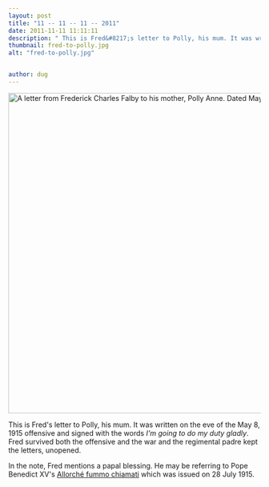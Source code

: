 ```yaml
---
layout: post
title: "11 -- 11 -- 11 -- 2011"
date: 2011-11-11 11:11:11
description: " This is Fred&#8217;s letter to Polly, his mum. It was written on the eve of the May 8, 1915 offensive and signed with the words I&#8217;m going to do my duty gladly. Fred survived both the offensive and the&#8230;"
thumbnail: fred-to-polly.jpg
alt: "fred-to-polly.jpg"


author: dug
---
```


<p><a href="http://donkeyontheedge.com/assets_c/2011/11/fred-to-polly-655.html" onclick="window.open('http://donkeyontheedge.com/assets_c/2011/11/fred-to-polly-655.html','popup','width=694,height=692,scrollbars=no,resizable=no,toolbar=no,directories=no,location=no,menubar=no,status=no,left=0,top=0'); return false"><img src="http://donkeyontheedge.com/assets_c/2011/11/fred-to-polly-thumb-580x578-655.jpg" width="640" foo="578" alt="A letter from Frederick Charles Falby to his mother, Polly Anne. Dated May 7, 1915"  style="" /></a></p>

<p>This is Fred's letter to Polly, his mum. It was written on the eve of the May 8, 1915 offensive and signed with the words <em>I'm going to do my duty gladly</em>. Fred survived both the offensive and the war and the regimental padre kept the letters, unopened.</p>

<p>In the note, Fred mentions a papal blessing. He may be referring to Pope Benedict <span class="caps">XV'</span>s <a href="http://www.vatican.va/holy_father/benedict_xv/apost_exhortations/documents/hf_ben-xv_exh_19150728_fummo-chiamati_it.html">Allorché fummo chiamati</a> which was issued on 28 July 1915.</p>
